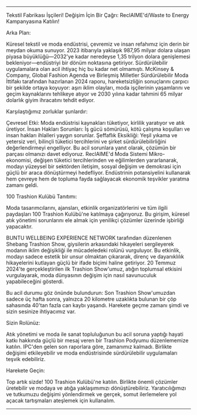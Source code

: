 ---

Tekstil Fabrikası İşçileri! Değişim İçin Bir Çağrı: ReclAIME'd/Waste to Energy Kampanyasına Katılın!

Arka Plan:

Küresel tekstil ve moda endüstrisi, çevremiz ve insan refahımız için derin bir meydan okuma sunuyor. 2023 itibarıyla yaklaşık 987,95 milyar dolara ulaşan piyasa büyüklüğü—2032'ye kadar neredeyse 1,35 trilyon dolara genişlemesi bekleniyor—endüstriyi bir dönüm noktasına getiriyor. Sürdürülebilir uygulamalara olan acil ihtiyaç hiç bu kadar net olmamıştı. McKinsey & Company, Global Fashion Agenda ve Birleşmiş Milletler Sürdürülebilir Moda İttifakı tarafından hazırlanan 2024 raporu, hareketsizliğin sonuçlarını çarpıcı bir şekilde ortaya koyuyor: aşırı iklim olayları, moda işçilerinin yaşamlarını ve geçim kaynaklarını tehlikeye atıyor ve 2030 yılına kadar tahmini 65 milyar dolarlık giyim ihracatını tehdit ediyor.

Karşılaştığımız zorluklar şunlardır:

Çevresel Etki: Moda endüstrisi kaynakları tüketiyor, kirlilik yaratıyor ve atık üretiyor.
İnsan Hakları Sorunları: İş gücü sömürüsü, kötü çalışma koşulları ve insan hakları ihlalleri yaygın sorunlar.
Şeffaflık Eksikliği: Yeşil yıkama ve yetersiz veri, bilinçli tüketici tercihlerini ve şirket sürdürülebilirliğini değerlendirmeyi engelliyor.
Bu acil sorunlara yanıt olarak, çözümün bir parçası olmanızı davet ediyoruz. ReclAIME'd Moda Sistemi Mikro-ekonomisi, değişen tüketici tercihlerinden ve eğilimlerden yararlanarak, modayı yüzeysel bir sektörden iletişim, sosyal değişim ve demokrasi için güçlü bir araca dönüştürmeyi hedefliyor. Endüstrinin potansiyelini kullanarak hem çevreye hem de topluma fayda sağlayacak ekonomik teşvikler yaratma zamanı geldi.

100 Trashion Kulübü Tanıtımı:

Moda tasarımcılarını, ajansları, etkinlik organizatörlerini ve tüm ilgili paydaşları 100 Trashion Kulübü'ne katılmaya çağırıyoruz. Bu girişim, küresel atık yönetimi sorunlarını ele almak için yenilikçi çözümler üzerinde işbirliği yapacaktır.

BUNTU WELLBEING EXPERIENCE NETWORK tarafından düzenlenen Shebang Trashion Show, giysilerin arkasındaki hikayeleri sergileyerek modanın iklim değişikliği ile mücadeledeki rolünü vurguluyor. Bu etkinlik, modayı sadece estetik bir unsur olmaktan çıkararak, direnç ve dayanıklılık hikayelerini kutlayan güçlü bir ifade biçimi haline getiriyor. 20 Temmuz 2024'te gerçekleştirilen ilk Trashion Show'umuz, atığın toplumsal etkisini vurgulayarak, moda dünyasının değişim için nasıl savunuculuk yapabileceğini gösterdi.

Bu acil durumu göz önünde bulundurun: Son Trashion Show'umuzdan sadece üç hafta sonra, yalnızca 20 kilometre uzaklıkta bulunan bir çöp sahasında 40'tan fazla can kaybı yaşandı. Harekete geçme zamanı şimdi ve sizin sesinize ihtiyacımız var.

Sizin Rolünüz:

Atık yönetimi ve moda ile sanat topluluğunun bu acil soruna yaptığı hayati katkı hakkında güçlü bir mesaj veren bir Trashion Podyumu düzenlememize katılın. IPC'den gelen son raporlara göre, zamanımız kalmadı. Birlikte değişimi etkileyebilir ve moda endüstrisinde sürdürülebilir uygulamaları teşvik edebiliriz.

Harekete Geçin:

Top artık sizde! 100 Trashion Kulübü'ne katılın. Birlikte önemli çözümler üretebilir ve modaya ve atığa yaklaşımımızı dönüştürebiliriz. Yaratıcılığımızı ve tutkumuzu değişimi yönlendirmek ve gerçek, somut ilerlemelere yol açacak tartışmaları ateşlemek için kullanalım.

---